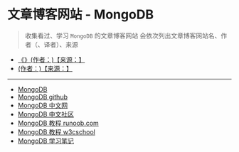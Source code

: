 # 文章博客网站 - MongoDB

> 收集看过、学习 `MongoDB` 的文章博客网站
> 会依次列出文章博客网站名、作者（、译者）、来源

- [《》(作者：)【来源：】]()
- [ (作者：)【来源：】]()

---

- [MongoDB](https://mongodb.com/)
- [MongoDB github](https://github.com/mongodb/mongo)
- [MongoDB 中文网](https://www.mongodb.org.cn/)
- [MongoDB 中文社区](https://mongoing.com/)
- [MongoDB 教程 runoob.com](https://www.runoob.com/mongodb/mongodb-tutorial.html)
- [MongoDB 教程 w3cschool](https://www.w3cschool.cn/mongodb/)
- [MongoDB 学习笔记](https://github.com/qianjiahao/MongoDB)
